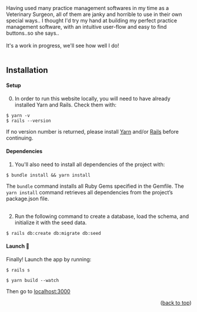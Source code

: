 <div id="top">
  Having used many practice management softwares in my time as a Veterinary Surgeon, all of them are janky and horrible to use in their own special ways.. I thought I'd try my hand at building my perfect practice management software, with an intuitive user-flow and easy to find buttons..so she says..
  
  <br>
  <br>
  It's a work in progress, we'll see how well I do!
</div>

<br>

<!-- INSTALLATION -->

## Installation

#### Setup

0. In order to run this website locally, you will need to have already installed Yarn and Rails. Check them with:
  

```
$ yarn -v
$ rails --version
```

If no version number is returned, please install [Yarn](https://classic.yarnpkg.com/en/docs/install) and/or [Rails](https://guides.rubyonrails.org/v5.0/getting_started.html) before continuing.

#### Dependencies

1. You'll also need to install all dependencies of the project with:
```
$ bundle install && yarn install
```

The `bundle` command installs all Ruby Gems specified in the Gemfile. The `yarn install` command retrieves all dependencies from the project’s package.json file.
<br> 
<br>

2. Run the following command to create a database, load the schema, and initialize it with the seed data.
```
$ rails db:create db:migrate db:seed
```
 
#### Launch 🚀

Finally! Launch the app by running:

```
$ rails s
```

```
$ yarn build --watch
```

Then go to [localhost:3000](http://localhost:3000/)

<p align="right">(<a href="#top">back to top</a>)</p>
